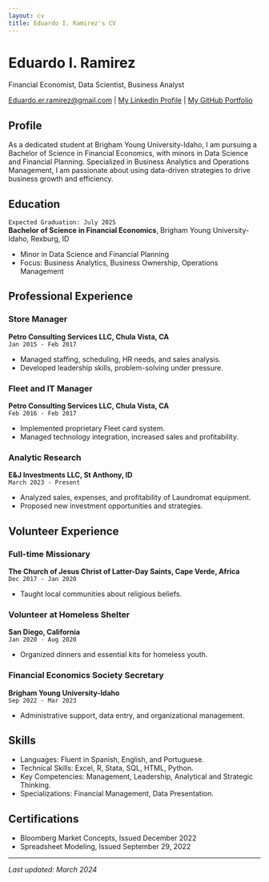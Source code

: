 ```yaml
---
layout: cv
title: Eduardo I. Ramirez's CV
---
```


# Eduardo I. Ramirez
Financial Economist, Data Scientist, Business Analyst

<div id="webaddress">
<a href="mailto:Eduardo.er.ramirez@gmail.com">Eduardo.er.ramirez@gmail.com</a> |
<a href="https://www.linkedin.com/in/eduardo-ramirez-31198b1b8/">My LinkedIn Profile</a> |
<a href="https://1ramirez7.github.io/Portfolio_/">My GitHub Portfolio</a>
</div>

## Profile

As a dedicated student at Brigham Young University-Idaho, I am pursuing a Bachelor of Science in Financial Economics, with minors in Data Science and Financial Planning. Specialized in Business Analytics and Operations Management, I am passionate about using data-driven strategies to drive business growth and efficiency.

## Education

`Expected Graduation: July 2025`  
__Bachelor of Science in Financial Economics__, Brigham Young University-Idaho, Rexburg, ID  
- Minor in Data Science and Financial Planning
- Focus: Business Analytics, Business Ownership, Operations Management

## Professional Experience

### Store Manager
__Petro Consulting Services LLC, Chula Vista, CA__  
`Jan 2015 - Feb 2017`
- Managed staffing, scheduling, HR needs, and sales analysis.
- Developed leadership skills, problem-solving under pressure.

### Fleet and IT Manager
__Petro Consulting Services LLC, Chula Vista, CA__  
`Feb 2016 - Feb 2017`
- Implemented proprietary Fleet card system.
- Managed technology integration, increased sales and profitability.

### Analytic Research
__E&J Investments LLC, St Anthony, ID__  
`March 2023 - Present`
- Analyzed sales, expenses, and profitability of Laundromat equipment.
- Proposed new investment opportunities and strategies.

## Volunteer Experience

### Full-time Missionary
__The Church of Jesus Christ of Latter-Day Saints, Cape Verde, Africa__  
`Dec 2017 - Jan 2020`
- Taught local communities about religious beliefs.

### Volunteer at Homeless Shelter
__San Diego, California__  
`Jan 2020 - Aug 2020`
- Organized dinners and essential kits for homeless youth.

### Financial Economics Society Secretary
__Brigham Young University-Idaho__  
`Sep 2022 - Mar 2023`
- Administrative support, data entry, and organizational management.

## Skills

- Languages: Fluent in Spanish, English, and Portuguese.
- Technical Skills: Excel, R, Stata, SQL, HTML, Python.
- Key Competencies: Management, Leadership, Analytical and Strategic Thinking.
- Specializations: Financial Management, Data Presentation.

## Certifications

- Bloomberg Market Concepts, Issued December 2022
- Spreadsheet Modeling, Issued September 29, 2022

---

_Last updated: March 2024_
